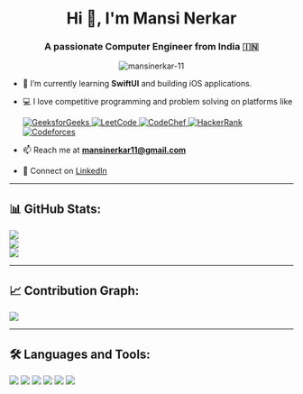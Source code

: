 <h1 align="center">Hi 👋, I'm Mansi Nerkar</h1>
<h3 align="center">A passionate Computer Engineer from India 🇮🇳</h3>

<p align="center">
  <img src="https://komarev.com/ghpvc/?username=mansinerkar-11&label=Profile%20views&color=0e75b6&style=flat" alt="mansinerkar-11" />
</p>

- 🌱 I’m currently learning **SwiftUI** and building iOS applications.  
- 💻 I love competitive programming and problem solving on platforms like 

    <p align="left">
      <a href="https://auth.geeksforgeeks.org/user/mansinerkar11/practice/">
        <img src="https://img.shields.io/badge/GeeksforGeeks-14BF96?style=for-the-badge&logo=geeksforgeeks&logoColor=white" alt="GeeksforGeeks" />
      </a>
      <a href="https://leetcode.com/mansinerkar11/">
        <img src="https://img.shields.io/badge/LeetCode-FFA116?style=for-the-badge&logo=leetcode&logoColor=black" alt="LeetCode" />
      </a>
      <a href="https://www.codechef.com/users/mansinerkar11">
        <img src="https://img.shields.io/badge/CodeChef-5B4638?style=for-the-badge&logo=codechef&logoColor=white" alt="CodeChef" />
      </a>
      <a href="https://www.hackerrank.com/mansinerkar11">
        <img src="https://img.shields.io/badge/HackerRank-2EC866?style=for-the-badge&logo=hackerrank&logoColor=white" alt="HackerRank" />
      </a>
      <a href="https://codeforces.com/profile/mansinerkar11">
        <img src="https://img.shields.io/badge/Codeforces-1F8ACB?style=for-the-badge&logo=codeforces&logoColor=white" alt="Codeforces" />
      </a>
    </p>

- 📫 Reach me at **mansinerkar11@gmail.com**  
- 🔗 Connect on [LinkedIn](https://www.linkedin.com/in/mansi-nerkar)

---

## 📊 GitHub Stats:
![](https://github-readme-stats.vercel.app/api?username=mansinerkar-11&theme=blueberry&hide_border=true&include_all_commits=true&count_private=true)<br/>
![](https://github-readme-streak-stats.herokuapp.com/?user=mansinerkar-11&theme=blueberry&hide_border=true)<br/>
![](https://github-readme-stats.vercel.app/api/top-langs/?username=mansinerkar-11&theme=blueberry&hide_border=true&layout=compact)

---

## 📈 Contribution Graph:
<img src="https://github-readme-activity-graph.vercel.app/graph?username=mansinerkar-11&theme=react-dark&bg_color=0d1117&color=58a6ff&line=58a6ff&point=ffffff&area=true&hide_border=true" />

---


## 🛠️ Languages and Tools:
<p align="left">
  <img src="https://img.shields.io/badge/Swift-F54A2A?style=for-the-badge&logo=swift&logoColor=white" />
  <img src="https://img.shields.io/badge/Xcode-147EFB?style=for-the-badge&logo=xcode&logoColor=white" />
  <img src="https://img.shields.io/badge/Java-ED8B00?style=for-the-badge&logo=java&logoColor=white" />
  <img src="https://img.shields.io/badge/C++-00599C?style=for-the-badge&logo=c%2B%2B&logoColor=white" />
  <img src="https://img.shields.io/badge/VSCode-007ACC?style=for-the-badge&logo=visual-studio-code&logoColor=white" />
  <img src="https://img.shields.io/badge/GitHub-181717?style=for-the-badge&logo=github&logoColor=white" />
</p>

